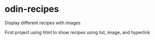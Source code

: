 # odin-recipes
Display different recipes with images

First project using html to show recipes using list, image, and hyperlink
